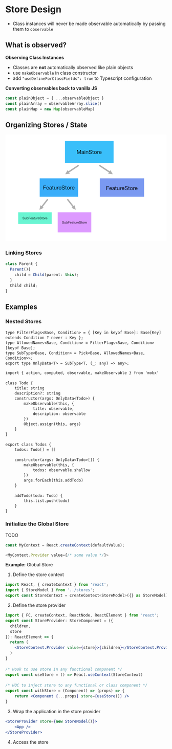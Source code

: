 # Store Design

- Class instances will never be made observable automatically by passing them to `observable`





## What is observed?

**Observing Class Instances**

- Classes are **not** automatically observed like plain objects
- use `makeObservable` in class constructor
- add `"useDefineForClassFields": true` to Typescript configuration

**Converting observables back to vanilla JS**

```js
const plainObject = { ...observableObject }
const plainArray = observableArray.slice()
const plainMap = new Map(observableMap)
```





## Organizing Stores / State



![cascaded-state](img/cascaded-state.png)

### Linking Stores

```ts
class Parent {
  Parent(){
    child = Child(parent: this);
  }
  Child child;
}
```







## Examples



### Nested Stores

```tsx
type FilterFlags<Base, Condition> = { [Key in keyof Base]: Base[Key] extends Condition ? never : Key };
type AllowedNames<Base, Condition> = FilterFlags<Base, Condition>[keyof Base];
type SubType<Base, Condition> = Pick<Base, AllowedNames<Base, Condition>>;
export type OnlyData<T> = SubType<T, (_: any) => any>;
```



```tsx
import { action, computed, observable, makeObservable } from 'mobx'

class Todo {
	title: string
    description?: string
    constructor(args: OnlyData<Todo>) {
        makeObservable(this, {
            title: observable,
            description: observable
        })
        Object.assign(this, args)
    }
}

export class Todos {
    todos: Todo[] = []
    
    constructor(args: OnlyData<Todo>[]) {
        makeObservable(this, {
            todos: observable.shallow
        })
        args.forEach(this.addTodo)
    }
    
    addTodo(todo: Todo) {
        this.list.push(todo)
    }
}
```









### Initialize the Global Store

TODO

```js
const MyContext = React.createContext(defaultValue);
```

```js
<MyContext.Provider value={/* some value */}>
```



**Example:** Global Store

1. Define the store context

```jsx
import React, { createContext } from 'react';
import { StoreModel } from '../stores';
export const StoreContext = createContext<StoreModel>({} as StoreModel);
```

2. Define the store provider

```jsx
import { FC, createContext, ReactNode, ReactElement } from 'react';
export const StoreProvider: StoreComponent = ({
  children,
  store
}): ReactElement => {
  return (
    <StoreContext.Provider value={store}>{children}</StoreContext.Provider>
  )
}

/* Hook to use store in any functional component */
export const useStore = () => React.useContext(StoreContext)

/* HOC to inject store to any functional or class component */
export const withStore = (Component) => (props) => {
    return <Component {...props} store={useStore()} />
}
```

3. Wrap the application in the store provider

```jsx
<StoreProvider store={new StoreModel()}>
    <App />
</StoreProvider>
```



4. Access the store



